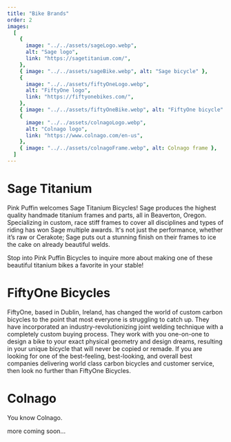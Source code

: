 ```yaml
---
title: "Bike Brands"
order: 2
images:
  [
    {
      image: "../../assets/sageLogo.webp",
      alt: "Sage logo",
      link: "https://sagetitanium.com/",
    },
    { image: "../../assets/sageBike.webp", alt: "Sage bicycle" },
    {
      image: "../../assets/fiftyOneLogo.webp",
      alt: "FiftyOne logo",
      link: "https://fiftyonebikes.com/",
    },
    { image: "../../assets/fiftyOneBike.webp", alt: "FiftyOne bicycle" },
    {
      image: "../../assets/colnagoLogo.webp",
      alt: "Colnago logo",
      link: "https://www.colnago.com/en-us",
    },
    { image: "../../assets/colnagoFrame.webp", alt: Colnago frame },
  ]
---
```


# Sage Titanium

Pink Puffin welcomes Sage Titanium Bicycles! Sage produces the highest quality handmade titanium frames and parts, all in Beaverton, Oregon. Specializing in custom, race stiff frames to cover all disciplines and types of riding has won Sage multiple awards. It's not just the performance, whether it’s raw or Cerakote; Sage puts out a stunning finish on their frames to ice the cake on already beautiful welds.

Stop into Pink Puffin Bicycles to inquire more about making one of these beautiful titanium bikes a favorite in your stable!

# FiftyOne Bicycles

FiftyOne, based in Dublin, Ireland, has changed the world of custom carbon bicycles to the point that most everyone is struggling to catch up. They have incorporated an industry-revolutionizing joint welding technique with a completely custom buying process. They work with you one-on-one to design a bike to your exact physical geometry and design dreams, resulting in your unique bicycle that will never be copied or remade. If you are looking for one of the best-feeling, best-looking, and overall best companies delivering world class carbon bicycles and customer service, then look no further than FiftyOne Bicycles.

# Colnago

You know Colnago.

more coming soon...
